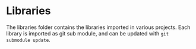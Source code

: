 # Libraries
The libraries folder contains the libraries imported in various projects. Each
library is imported as git sub module, and can be updated with `git submodule update`.
